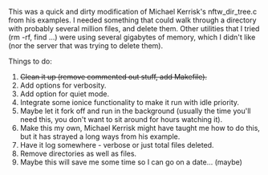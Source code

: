 This was a quick and dirty modification of Michael Kerrisk's nftw_dir_tree.c from his examples.
I needed something that could walk through a directory with probably several million files, and delete them.
Other utilities that I tried (rm -rf, find ...) were using several gigabytes of memory, which I didn't like (nor the server that was trying to delete them).

Things to do:

1. ~~Clean it up (remove commented out stuff, add Makefile).~~
2. Add options for verbosity.
3. Add option for quiet mode.
4. Integrate some ionice functionality to make it run with idle priority.
5. Maybe let it fork off and run in the background (usually the time you'll need this, you don't want to sit around for hours watching it).
6. Make this my own, Michael Kerrisk might have taught me how to do this, but it has strayed a long ways from his example.
7. Have it log somewhere - verbose or just total files deleted.
8. Remove directories as well as files.
9. Maybe this will save me some time so I can go on a date... (maybe)
